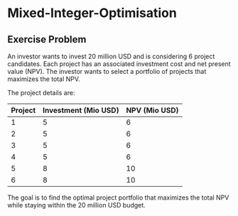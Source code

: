 # Mixed-Integer-Optimisation
## Exercise Problem

An investor wants to invest 20 million USD and is considering 6 project candidates. Each project has an associated investment cost and net present value (NPV). The investor wants to select a portfolio of projects that maximizes the total NPV.

The project details are:

| Project | Investment (Mio USD) | NPV (Mio USD) |
| --- | --- | --- |
| 1 | 5 | 6 |
| 2 | 5 | 6 |  
| 3 | 5 | 6 |
| 4 | 5 | 6 |
| 5 | 8 | 10 |
| 6 | 8 | 10 |

The goal is to find the optimal project portfolio that maximizes the total NPV while staying within the 20 million USD budget.
